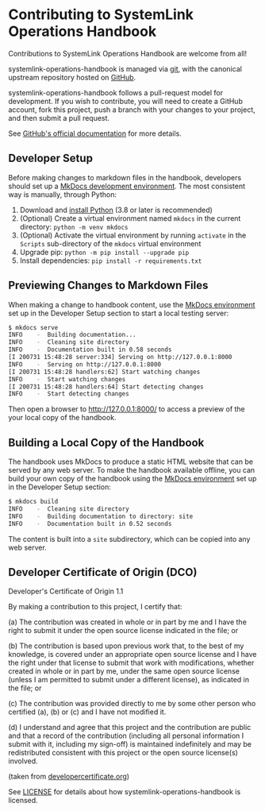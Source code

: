 # Contributing to SystemLink Operations Handbook

Contributions to SystemLink Operations Handbook are welcome from all!

systemlink-operations-handbook is managed via [git](https://git-scm.com), with
the canonical upstream repository hosted on
[GitHub](https://github.com/ni/systemlink-operations-handbook).

systemlink-operations-handbook follows a pull-request model for development. If
you wish to contribute, you will need to create a GitHub account, fork this
project, push a branch with your changes to your project, and then submit a
pull request.

See [GitHub's official documentation](https://help.github.com/articles/using-pull-requests/)
for more details.

## Developer Setup

Before making changes to markdown files in the handbook, developers should set
up a [MkDocs development environment](https://www.mkdocs.org/#installation).
The most consistent way is manually, through Python:

1. Download and [install Python](https://www.python.org/)
   (3.8 or later is recommended)
2. (Optional) Create a virtual environment named `mkdocs` in the current
   directory: `python -m venv mkdocs`
3. (Optional) Activate the virtual environment by running `activate` in the
   `Scripts` sub-directory of the `mkdocs` virtual environment
4. Upgrade pip: `python -m pip install --upgrade pip`
5. Install dependencies: `pip install -r requirements.txt`

## Previewing Changes to Markdown Files

When making a change to handbook content, use the
[MkDocs environment](https://www.mkdocs.org/#getting-started) set up in the
Developer Setup section to start a local testing server:

```bash
$ mkdocs serve
INFO    -  Building documentation...
INFO    -  Cleaning site directory
INFO    -  Documentation built in 0.58 seconds
[I 200731 15:48:28 server:334] Serving on http://127.0.0.1:8000
INFO    -  Serving on http://127.0.0.1:8000
[I 200731 15:48:28 handlers:62] Start watching changes
INFO    -  Start watching changes
[I 200731 15:48:28 handlers:64] Start detecting changes
INFO    -  Start detecting changes
```

Then open a browser to <http://127.0.0.1:8000/> to access a preview of the your
local copy of the handbook.

## Building a Local Copy of the Handbook

The handbook uses MkDocs to produce a static HTML website that can be served by
any web server. To make the handbook available offline, you can build your own
copy of the handbook using the
[MkDocs environment](https://www.mkdocs.org/#building-the-site) set up in the
Developer Setup section:

```bash
$ mkdocs build
INFO    -  Cleaning site directory
INFO    -  Building documentation to directory: site
INFO    -  Documentation built in 0.52 seconds
```

The content is built into a `site` subdirectory, which can be copied into any
web server.

## Developer Certificate of Origin (DCO)

   Developer's Certificate of Origin 1.1

   By making a contribution to this project, I certify that:

   (a) The contribution was created in whole or in part by me and I
       have the right to submit it under the open source license
       indicated in the file; or

   (b) The contribution is based upon previous work that, to the best
       of my knowledge, is covered under an appropriate open source
       license and I have the right under that license to submit that
       work with modifications, whether created in whole or in part
       by me, under the same open source license (unless I am
       permitted to submit under a different license), as indicated
       in the file; or

   (c) The contribution was provided directly to me by some other
       person who certified (a), (b) or (c) and I have not modified
       it.

   (d) I understand and agree that this project and the contribution
       are public and that a record of the contribution (including all
       personal information I submit with it, including my sign-off) is
       maintained indefinitely and may be redistributed consistent with
       this project or the open source license(s) involved.

(taken from [developercertificate.org](https://developercertificate.org/))

See [LICENSE](https://github.com/ni/systemlink-operations-handbook/blob/master/LICENSE)
for details about how systemlink-operations-handbook is licensed.
